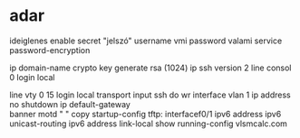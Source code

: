 # adar
ideiglenes
enable secret "jelszó"
username vmi password valami
service password-encryption

ip domain-name 
crypto key generate rsa (1024)
ip ssh version 2
line consol 0
login local
 
line vty 0 15
login local
transport input ssh 
do wr
interface vlan 1 ip address
no shutdown
ip default-gateway  
banner motd " "
copy startup-config tftp:
interfacef0/1
ipv6 address 
ipv6 unicast-routing
ipv6 address  link-local
show running-config
vlsmcalc.com
